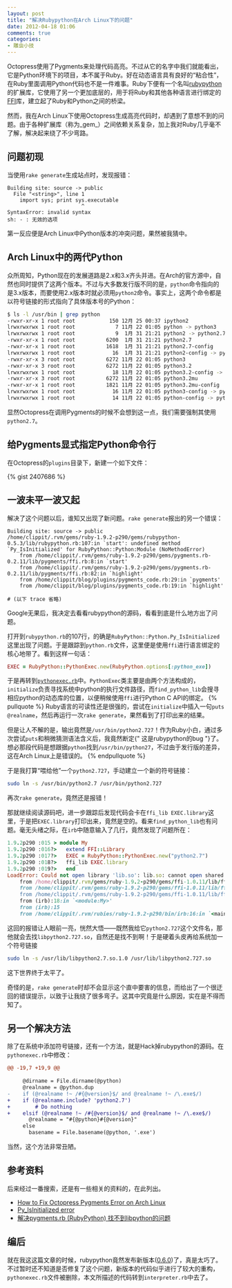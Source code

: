 ```yaml
---
layout: post
title: "解决Rubypython在Arch Linux下的问题"
date: 2012-04-18 01:06
comments: true
categories: 
- 雕虫小技
---
```

Octopress使用了Pygments来处理代码高亮。不过从它的名字中我们就能看出，它是Python环境下的项目，本不属于Ruby。好在动态语言具有良好的“粘合性”，在Ruby里面调用Python代码也不是一件难事。Ruby下便有一个名叫[rubypython](http://rubypython.rubyforge.org/)的扩展库，它使用了另一个更加底层的，用于将Ruby和其他各种语言进行绑定的[FFI](https://github.com/ffi/ffi)库，建立起了Ruby和Python之间的桥梁。

然而，我在Arch Linux下使用Octopress生成高亮代码时，却遇到了意想不到的问题。由于各种扩展库（称为_gem_）之间依赖关系复杂，加上我对Ruby几乎毫不了解，解决起来绕了不少弯路。

<!--more-->

## 问题初现

当使用`rake generate`生成站点时，发现报错：

```
Building site: source -> public
  File "<string>", line 1
    import sys; print sys.executable
                        ^
SyntaxError: invalid syntax
sh: - : 无效的选项
```

第一反应便是Arch Linux中Python版本的冲突问题，果然被我猜中。

## Arch Linux中的两代Python

众所周知，Python现在的发展道路是2.x和3.x齐头并进。在Arch的官方源中，自然也同时提供了这两个版本。不过与大多数发行版不同的是，`python`命令指向的是3.x版本，而要使用2.x版本时就必须用`python2`命令。事实上，这两个命令都是以符号链接的形式指向了具体版本号的Python：

``` bash
$ ls -l /usr/bin | grep python 
-rwxr-xr-x 1 root root           150 12月 25 00:37 ipython2
lrwxrwxrwx 1 root root             7 11月 22 01:05 python -> python3
lrwxrwxrwx 1 root root             9  1月 31 21:21 python2 -> python2.7
-rwxr-xr-x 1 root root          6200  1月 31 21:21 python2.7
-rwxr-xr-x 1 root root          1618  1月 31 21:21 python2.7-config
lrwxrwxrwx 1 root root            16  1月 31 21:21 python2-config -> python2.7-config
-rwxr-xr-x 3 root root          6272 11月 22 01:05 python3
-rwxr-xr-x 3 root root          6272 11月 22 01:05 python3.2
lrwxrwxrwx 1 root root            18 11月 22 01:05 python3.2-config -> python3.2mu-config
-rwxr-xr-x 3 root root          6272 11月 22 01:05 python3.2mu
-rwxr-xr-x 1 root root          1821 11月 22 01:05 python3.2mu-config
lrwxrwxrwx 1 root root            16 11月 22 01:05 python3-config -> python3.2-config
lrwxrwxrwx 1 root root            14 11月 22 01:05 python-config -> python3-config
```

显然Octopress在调用Pygments的时候不会想到这一点，我们需要强制其使用`python2.7`。

## 给Pygments显式指定Python命令行

在Octopress的`plugins`目录下，新建一个如下文件：

{% gist 2407686 %}

## 一波未平一波又起

解决了这个问题以后，谁知又出现了新问题。`rake generate`报出的另一个错误：

```
Building site: source -> public
/home/clippit/.rvm/gems/ruby-1.9.2-p290/gems/rubypython-0.5.3/lib/rubypython.rb:107:in `start': undefined method `Py_IsInitialized' for RubyPython::Python:Module (NoMethodError)
	from /home/clippit/.rvm/gems/ruby-1.9.2-p290/gems/pygments.rb-0.2.11/lib/pygments/ffi.rb:8:in `start'
	from /home/clippit/.rvm/gems/ruby-1.9.2-p290/gems/pygments.rb-0.2.11/lib/pygments/ffi.rb:82:in `highlight'
	from /home/clippit/blog/plugins/pygments_code.rb:29:in `pygments'
	from /home/clippit/blog/plugins/pygments_code.rb:19:in `highlight'

# (以下 trace 省略)
```

Google无果后，我决定去看看rubypython的源码，看看到底是什么地方出了问题。

打开到`rubypython.rb`的107行，的确是`RubyPython::Python.Py_IsInitialized`这里出现了问题。于是跟踪到`python.rb`文件，这里便是使用`ffi`进行语言绑定的核心地带了。看到这样一句话：

``` ruby
EXEC = RubyPython::PythonExec.new(RubyPython.options[:python_exe])
```

于是再转到[`pythonexec.rb`](https://bitbucket.org/raineszm/rubypython/src/b82963530f97/lib/rubypython/pythonexec.rb)中。`PythonExec`类主要是由两个方法构成的，`initialize`负责寻找系统中python的执行文件路径，而`find_python_lib`会搜寻相应python的动态库的位置，以便稍候使用`ffi`进行Python C API的绑定。
{% pullquote %}
Ruby语言的可读性还是很强的，尝试在`initialize`中插入一句`puts @realname`，然后再运行一次`rake generate`，果然看到了打印出来的结果。

但是让人不解的是，输出竟然是`/usr/bin/python2.727`！作为Ruby小白，通过多次尝试`puts`和稍微猜测语法含义后，我竟然断定{" 这是rubypython的bug "}了。想必那段代码是想跟据`python`找到`/usr/bin/python27`，不过由于发行版的差异，这在Arch Linux上是错误的。
{% endpullquote %}

于是我打算“喂给他”一个`python2.727`，手动建立一个新的符号链接：

``` bash
sudo ln -s /usr/bin/python2.7 /usr/bin/python2.727
```

再次`rake generate`，竟然还是报错！

那就继续阅读源码吧，进一步跟踪后发现代码会卡在`ffi_lib EXEC.library`这里，于是把`EXEC.library`打印出来，竟然是空的。看来`find_python_lib`也有问题。毫无头绪之际，在`irb`中随意输入了几行，竟然发现了问题所在：

``` ruby
1.9.2p290 :015 > module My
1.9.2p290 :016?>   extend FFI::Library
1.9.2p290 :017?>   EXEC = RubyPython::PythonExec.new("python2.7")
1.9.2p290 :018?>   ffi_lib EXEC.library
1.9.2p290 :019?>   end
LoadError: Could not open library 'lib.so': lib.so: cannot open shared object file: No such file or directory
	from /home/clippit/.rvm/gems/ruby-1.9.2-p290/gems/ffi-1.0.11/lib/ffi/library.rb:121:in `block in ffi_lib'
	from /home/clippit/.rvm/gems/ruby-1.9.2-p290/gems/ffi-1.0.11/lib/ffi/library.rb:88:in `map'
	from /home/clippit/.rvm/gems/ruby-1.9.2-p290/gems/ffi-1.0.11/lib/ffi/library.rb:88:in `ffi_lib'
	from (irb):18:in `<module:My>'
	from (irb):15
	from /home/clippit/.rvm/rubies/ruby-1.9.2-p290/bin/irb:16:in `<main>'
```
这回的报错让人眼前一亮，恍然大悟——既然我给它`python2.727`这个文件名，那他就会去找`libpython2.727.so`，自然还是找不到啊！于是硬着头皮再给系统加一个符号链接

``` bash
sudo ln -s /usr/lib/libpython2.7.so.1.0 /usr/lib/libpython2.727.so
```

这下世界终于太平了。

奇怪的是，`rake generate`时却不会显示这个直中要害的信息，而给出了一个很迂回的错误提示，以致于让我绕了很多弯子。这其中究竟是什么原因，实在是不得而知了。

## 另一个解决方法

除了在系统中添加符号链接，还有一个方法，就是Hack掉rubypython的源码。在`pythonexec.rb`中修改：

``` diff
@@ -19,7 +19,9 @@
 
     @dirname = File.dirname(@python)
     @realname = @python.dup
-    if (@realname !~ /#{@version}$/ and @realname !~ /\.exe$/)
+    if (@realname.include? 'python2.7')
+        # Do nothing
+    elsif (@realname !~ /#{@version}$/ and @realname !~ /\.exe$/)
       @realname = "#{@python}#{@version}"
     else
       basename = File.basename(@python, '.exe')

```

当然，这个方法非常丑陋。

## 参考资料

后来经过一番搜索，还是有一些相关的资料的，在此列出。

  * [How to Fix Octopress Pygments Error on Arch Linux](http://blog.gonzih.org/blog/2011/09/21/fix-octopress-pygments-error-on-arch-linux/)
  * [Py_IsInitialized error](https://github.com/github/gollum/issues/225)
  * [解决pygments.rb (RubyPython) 找不到libpython的问题](http://ruby-china.org/topics/289)

## 编后

就在我这这篇文章的时候，rubypython竟然发布新版本([0.6.0](http://rubygems.org/gems/rubypython))了，真是太巧了。不过暂时还不知道是否修复了这个问题，新版本的代码似乎进行了较大的重构，`pythonexec.rb`文件被删除，本文所描述的代码转到`interpreter.rb`中去了。


